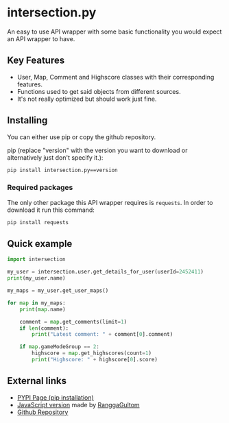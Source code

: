 # intersection.py

An easy to use API wrapper with some basic functionality you would expect an API wrapper to have.

## Key Features

- User, Map, Comment and Highscore classes with their corresponding features.
- Functions used to get said objects from different sources.
- It's not really optimized but should work just fine.

## Installing

You can either use pip or copy the github repository.

pip (replace "version" with the version you want to download or alternatively just don't specify it.):
```sh
pip install intersection.py==version
```

### Required packages
The only other package this API wrapper requires is `requests`. In order to download it run this command:
```sh
pip install requests
```

## Quick example
```py
import intersection

my_user = intersection.user.get_details_for_user(userId=2452411)
print(my_user.name)

my_maps = my_user.get_user_maps()

for map in my_maps:
    print(map.name)

    comment = map.get_comments(limit=1)
    if len(comment):
        print("Latest comment: " + comment[0].comment)

    if map.gameModeGroup == 2:
        highscore = map.get_highscores(count=1)
        print("Highscore: " + highscore[0].score)
```

## External links

- [PYPI Page (pip installation)](https://pypi.org/project/intersection.py/)
- [JavaScript version](https://github.com/RanggaGultom/ic-api) made by [RanggaGultom](https://github.com/RanggaGultom)
- [Github Repository](https://github.com/Feeeeddmmmeee/intersection.py)
